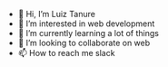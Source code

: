 - 👋 Hi, I’m Luiz Tanure
- 👀 I’m interested in web development
- 🌱 I’m currently learning a lot of things
- 💞️ I’m looking to collaborate on web
- 📫 How to reach me slack